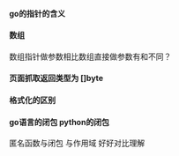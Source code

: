 #### go的指针的含义

#### 数组
数组指针做参数相比数组直接做参数有和不同？


#### 页面抓取返回类型为  []byte



#### 格式化的区别



#### go语言的闭包  python的闭包

匿名函数与闭包  与作用域  好好对比理解
